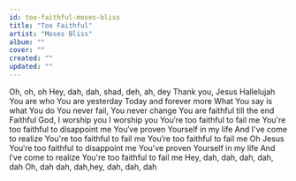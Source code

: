 ```yaml
---
id: too-faithful-moses-bliss
title: "Too Faithful"
artist: "Moses Bliss"
album: ""
cover: ""
created: ""
updated: ""
---
```


Oh, oh, oh
Hey, dah, dah, shad, deh, ah, dey
Thank you, Jesus
Hallelujah
You are who You are yesterday
Today and forever more
What You say is what You do
You never fail, You never change
You are faithful till the end
Faithful God, I worship you
I worship you
You′re too faithful to fail me
You're too faithful to disappoint me
You′ve proven Yourself in my life
And I've come to realize
You're too faithful to fail me
You′re too faithful to fail me
Oh Jesus
You′re too faithful to disappoint me
You've proven Yourself in my life
And I′ve come to realize
You're too faithful to fail me
Hey, dah, dah, dah, dah, dah
Oh, dah dah, dah,hey, dah, dah, dah
